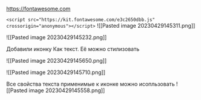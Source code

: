 https://fontawesome.com


`<script src="https://kit.fontawesome.com/e3c2650dbb.js" crossorigin="anonymous"></script>`
![[Pasted image 20230429145311.png]]

![[Pasted image 20230429145232.png]]

Добавили иконку
Как текст. Её можно стилизовать

![[Pasted image 20230429145650.png]]

![[Pasted image 20230429145710.png]]

Все свойства текста применимые к иконке можно исопльзовать
![[Pasted image 20230429145558.png]]